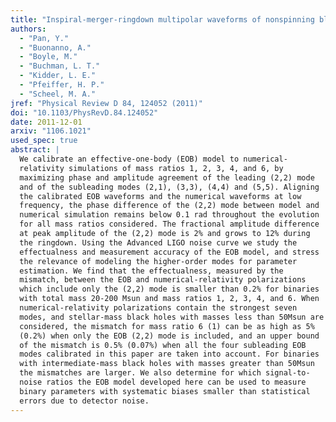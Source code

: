 ```yaml
---
title: "Inspiral-merger-ringdown multipolar waveforms of nonspinning black-hole binaries using the effective-one-body formalism"
authors:
  - "Pan, Y."
  - "Buonanno, A."
  - "Boyle, M."
  - "Buchman, L. T."
  - "Kidder, L. E."
  - "Pfeiffer, H. P."
  - "Scheel, M. A."
jref: "Physical Review D 84, 124052 (2011)"
doi: "10.1103/PhysRevD.84.124052"
date: 2011-12-01
arxiv: "1106.1021"
used_spec: true
abstract: |
  We calibrate an effective-one-body (EOB) model to numerical-
  relativity simulations of mass ratios 1, 2, 3, 4, and 6, by
  maximizing phase and amplitude agreement of the leading (2,2) mode
  and of the subleading modes (2,1), (3,3), (4,4) and (5,5). Aligning
  the calibrated EOB waveforms and the numerical waveforms at low
  frequency, the phase difference of the (2,2) mode between model and
  numerical simulation remains below 0.1 rad throughout the evolution
  for all mass ratios considered. The fractional amplitude difference
  at peak amplitude of the (2,2) mode is 2% and grows to 12% during
  the ringdown. Using the Advanced LIGO noise curve we study the
  effectualness and measurement accuracy of the EOB model, and stress
  the relevance of modeling the higher-order modes for parameter
  estimation. We find that the effectualness, measured by the
  mismatch, between the EOB and numerical-relativity polarizations
  which include only the (2,2) mode is smaller than 0.2% for binaries
  with total mass 20-200 Msun and mass ratios 1, 2, 3, 4, and 6. When
  numerical-relativity polarizations contain the strongest seven
  modes, and stellar-mass black holes with masses less than 50Msun are
  considered, the mismatch for mass ratio 6 (1) can be as high as 5%
  (0.2%) when only the EOB (2,2) mode is included, and an upper bound
  of the mismatch is 0.5% (0.07%) when all the four subleading EOB
  modes calibrated in this paper are taken into account. For binaries
  with intermediate-mass black holes with masses greater than 50Msun
  the mismatches are larger. We also determine for which signal-to-
  noise ratios the EOB model developed here can be used to measure
  binary parameters with systematic biases smaller than statistical
  errors due to detector noise.
---
```

